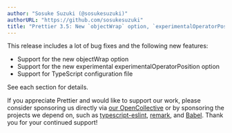 ```yaml
---
author: "Sosuke Suzuki (@sosukesuzuki)"
authorURL: "https://github.com/sosukesuzuki"
title: "Prettier 3.5: New `objectWrap` option, `experimentalOperatorPosition` option and TS config file support!"
---
```


This release includes a lot of bug fixes and the following new features:

- Support for the new objectWrap option
- Support for the new experimental experimentalOperatorPosition option
- Support for TypeScript configuration file

See each section for details.

<!-- truncate -->

If you appreciate Prettier and would like to support our work, please consider sponsoring us directly via [our OpenCollective](https://opencollective.com/prettier) or by sponsoring the projects we depend on, such as [typescript-eslint](https://opencollective.com/typescript-eslint), [remark](https://opencollective.com/unified), and [Babel](https://opencollective.com/babel). Thank you for your continued support!

